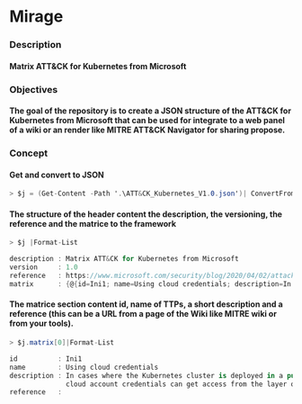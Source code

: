 # Mirage
### Description
#### Matrix ATT&amp;CK for Kubernetes from Microsoft

### Objectives
#### The goal of the repository is to create a JSON structure of the ATT&amp;CK for Kubernetes from Microsoft that can be used for integrate to a web panel of a wiki or an render like MITRE ATT&amp;CK Navigator for sharing propose.

### Concept
#### Get and convert to JSON

```csharp
> $j = (Get-Content -Path '.\ATT&CK_Kubernetes_V1.0.json')| ConvertFrom-Json
```
#### The structure of the header content the description, the versioning, the reference and the matrice to the framework

```csharp
> $j |Format-List  

description : Matrix ATT&CK for Kubernetes from Microsoft
version     : 1.0
reference   : https://www.microsoft.com/security/blog/2020/04/02/attack-matrix-kubernetes/
matrix      : {@{id=Ini1; name=Using cloud credentials; description=In cases where the Kubernetes cluster is deployed in a public cloud ...}
```

#### The matrice section content id, name of TTPs, a short description and a reference (this can be a URL from a page of the Wiki like MITRE wiki or from your tools).

```csharp
> $j.matrix[0]|Format-List

id          : Ini1
name        : Using cloud credentials
description : In cases where the Kubernetes cluster is deployed in a public cloud (like AKS in Azure, GKE in GCP, or EKS in AWS), compromised cloud credential can lead to cluster takeover. Attackers who have access to the 
              cloud account credentials can get access from the layer of cluster management.
reference   :
